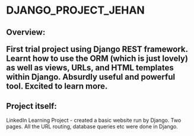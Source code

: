 <h1> DJANGO_PROJECT_JEHAN </h1>

<h2> Overview: </p>
<p> First trial project using Django REST framework. Learnt how to use the ORM (which is just lovely) as well as views, URLs, and HTML templates within Django. Absurdly useful and powerful tool. Excited to learn more. </p>

<h2> Project itself:    </h2>
<p> LinkedIn Learning Project - created a basic website run by Django. Two pages. All the URL routing, database queries etc were done in Django. </p> 
